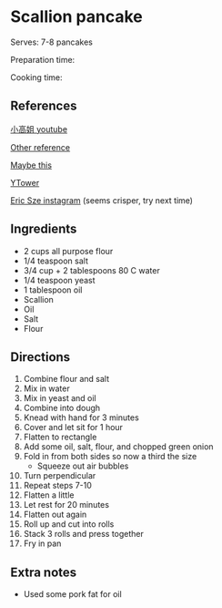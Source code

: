 # Scallion pancake

Serves: 7-8 pancakes

Preparation time:

Cooking time:

## References

[小高姐 youtube](https://www.youtube.com/watch?v=oUpiSLBYyZQ)

[Other reference](https://www.reddit.com/r/Cooking/comments/8oq3xo/recipe_scallion_pancakes_shanghai_street/)

[Maybe this](https://www.facebook.com/groups/subtleasiancooking/permalink/3326226684059446/)

[YTower](https://www.facebook.com/ytower01/videos/2604763509574432/)

[Eric Sze instagram](https://www.instagram.com/stories/highlights/17886740269551564/) (seems crisper, try next time)

## Ingredients

- 2 cups all purpose flour
- 1/4 teaspoon salt
- 3/4 cup + 2 tablespoons 80 C water
- 1/4 teaspoon yeast
- 1 tablespoon oil
- Scallion
- Oil
- Salt
- Flour

## Directions

1. Combine flour and salt
2. Mix in water
3. Mix in yeast and oil
4. Combine into dough
5. Knead with hand for 3 minutes
6. Cover and let sit for 1 hour
7. Flatten to rectangle
8. Add some oil, salt, flour, and chopped green onion
9. Fold in from both sides so now a third the size
   - Squeeze out air bubbles
10. Turn perpendicular
11. Repeat steps 7-10
12. Flatten a little
13. Let rest for 20 minutes
14. Flatten out again
15. Roll up and cut into rolls
16. Stack 3 rolls and press together
17. Fry in pan

## Extra notes

- Used some pork fat for oil
